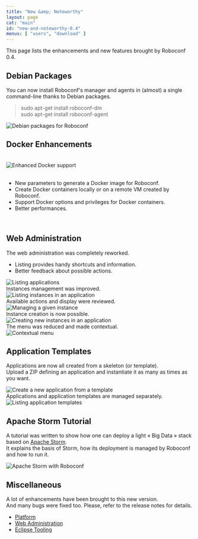 ```yaml
---
title: "New &amp; Noteworthy"
layout: page
cat: "main"
id: "new-and-noteworthy-0.4"
menus: [ "users", "download" ]
---
```


This page lists the enhancements and new features brought by Roboconf 0.4.


## Debian Packages

You can now install Roboconf's manager and agents in (almost) a single command-line thanks to Debian packages.

> sudo apt-get install roboconf-dm  
> sudo apt-get install roboconf-agent

<img src="/resources/img/nn-0.4-debian-packages-for-roboconf.jpg" alt="Debian packages for Roboconf" class="gs" />
<br />


## Docker Enhancements

<br />
<img src="/resources/img/nn-0.4-enhanced-docker-support.png" alt="Enhanced Docker support" />
<br /><br />

* New parameters to generate a Docker image for Roboconf.
* Create Docker containers locally or on a remote VM created by Roboconf.
* Support Docker options and privileges for Docker containers.
* Better performances.

<br />

## Web Administration

The web administration was completely reworked.  

* Listing provides handy shortcuts and information.
* Better feedback about possible actions.

<img src="/resources/img/nn-0.4-web-admin-app-listing.png" alt="Listing applications" class="gs" />

<br />
Instances management was improved.
<br />
<img src="/resources/img/nn-0.4-web-admin-instances.png" alt="Listing instances in an application" class="gs" />

<br />
Available actions and display were reviewed.
<br />
<img src="/resources/img/nn-0.4-web-admin-instance-state.png" alt="Managing a given instance" class="gs" />

<br />
Instance creation is now possible.
<br />
<img src="/resources/img/nn-0.4-web-admin-new-instances.png" alt="Creating new instances in an application" class="gs" />

<br />
The menu was reduced and made contextual.
<br />
<img src="/resources/img/nn-0.4-web-admin-contextual-menu.png" alt="Contextual menu" class="gs" />


## Application Templates

Applications are now all created from a skeleton (or template).  
Upload a ZIP defining an application and instantiate it as many as times as you want.

<img src="/resources/img/nn-0.4-web-admin-new-application.png" alt="Create a new application from a template" class="gs" />

<br />
Applications and application templates are managed separately.
<br />
<img src="/resources/img/nn-0.4-web-admin-app-templates-listing.png" alt="Listing application templates" class="gs" />


## Apache Storm Tutorial

A tutorial was written to show how one can deploy a light &laquo; Big Data &raquo; stack based on [Apache Storm](https://storm.apache.org/).  
It explains the basis of Storm, how its deployment is managed by Roboconf and how to run it.

<img src="/resources/img/nn-0.4-apache-storm-with-roboconf.png" alt="Apache Storm with Roboconf" class="gs" />


## Miscellaneous

A lot of enhancements have been brought to this new version.  
And many bugs were fixed too. Please, refer to the release notes for details.

* [Platform](https://github.com/roboconf/roboconf-platform/issues?utf8=%E2%9C%93&q=milestone%3A0.4)
* [Web Administration](https://github.com/roboconf/roboconf-web-administration/issues?utf8=%E2%9C%93&q=milestone%3A0.4)
* [Eclipse Tooling](https://github.com/roboconf/roboconf-eclipse/issues?utf8=%E2%9C%93&q=milestone%3A0.4)

